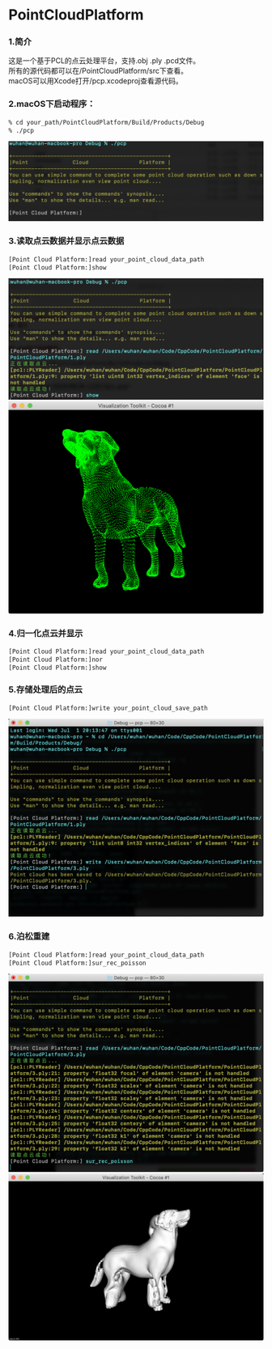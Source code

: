 # PointCloudPlatform
### 1.简介  
这是一个基于PCL的点云处理平台，支持.obj .ply .pcd文件。  
所有的源代码都可以在/PointCloudPlatform/src下查看。  
macOS可以用Xcode打开/pcp.xcodeproj查看源代码。  

### 2.macOS下启动程序：   
```
% cd your_path/PointCloudPlatform/Build/Products/Debug  
% ./pcp  
```
![avatar](image/QQ20200630-123927@2x.png)  
### 3.读取点云数据并显示点云数据  
```  
[Point Cloud Platform:]read your_point_cloud_data_path
[Point Cloud Platform:]show
```
![avatar](image/QQ20200630-145641@2x.png)  
![avatar](image/QQ20200630-145851@2x.png)  
### 4.归一化点云并显示  
```
[Point Cloud Platform:]read your_point_cloud_data_path
[Point Cloud Platform:]nor
[Point Cloud Platform:]show
```
### 5.存储处理后的点云  
```
[Point Cloud Platform:]write your_point_cloud_save_path
```
![avatar](image/QQ20200701-201648@2x.png)  
### 6.泊松重建  
```
[Point Cloud Platform:]read your_point_cloud_data_path
[Point Cloud Platform:]sur_rec_poisson
```
![avatar](image/QQ20200701-202527@2x.png)  
![avatar](image/QQ20200701-202622@2x.png)  